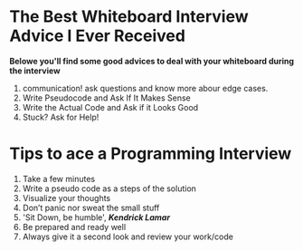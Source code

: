 # The Best Whiteboard Interview Advice I Ever Received
**Belowe you'll find some good advices to deal with your whiteboard during the interview**
1. communication! ask questions and know more abour edge cases.
2. Write Pseudocode and Ask If It Makes Sense
3. Write the Actual Code and Ask if it Looks Good
4. Stuck? Ask for Help!

# Tips to ace a Programming Interview
1. Take a few minutes
2. Write a pseudo code as a steps of the solution
3. Visualize your thoughts
4. Don’t panic nor sweat the small stuff
5. 'Sit Down, be humble', ***Kendrick Lamar***
6. Be prepared and ready well
7. Always give it a second look and review your work/code
